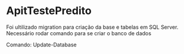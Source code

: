 # ApitTestePredito

Foi ultilizado migration para criação da base e tabelas em SQL Server. 
Necessário rodar comando para se criar o banco de dados

Comando: Update-Database
